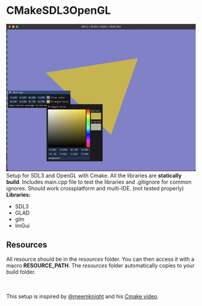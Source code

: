# CMakeSDL3OpenGL
![test](resourses/img.png)
Setup for SDL3 and OpenGL with Cmake.
All the libraries are **statically build**.
Includes main.cpp file to test the libraries and .gitignore for common ignores.
Should work crossplatform and multi-IDE. (not tested properly)
<br>
**Libraries:**
* SDL3
* GLAD
* glm
* ImGui

## Resources
All resource should be in the _resources_ folder. You can then access it with a macro **RESOURCE_PATH**. The _resources_ folder automatically copies to your build folder.
<br>
<br>
<br>

This setup is inspired by [@meemknight](https://github.com/meemknight) and his [Cmake video](https://www.youtube.com/watch?v=IBgfeZME2Vw).


